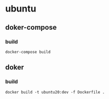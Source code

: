 # ubuntu

## doker-compose

### build

```
docker-compose build
```

## doker

### build

```
docker build -t ubuntu20:dev -f Dockerfile .
```
